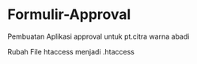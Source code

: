 # Formulir-Approval
Pembuatan Aplikasi approval untuk pt.citra warna abadi


<span>Rubah File htaccess menjadi .htaccess </span>
